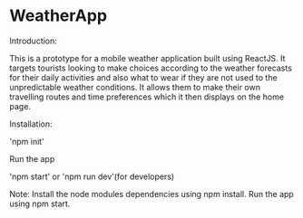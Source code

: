 # WeatherApp

Introduction: 

This  is a prototype for a mobile weather application built using ReactJS. It targets tourists looking to make choices according to the weather forecasts for their daily activities and also what to wear if they are not used to the unpredictable weather conditions. It allows them to make their own travelling routes and time preferences which it then displays on the home page.

Installation:

'npm init'

Run the app

'npm start' or 'npm run dev'(for developers) 


Note: Install the node modules dependencies using npm install. Run the app using npm start.
